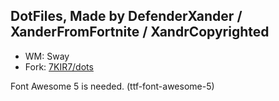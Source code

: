 ## DotFiles, Made by **DefenderXander** / **XanderFromFortnite** / **XandrCopyrighted**

* WM: Sway
* Fork: [7KIR7/dots](https://github.com/7KIR7/dots)

Font Awesome 5 is needed. (ttf-font-awesome-5)
